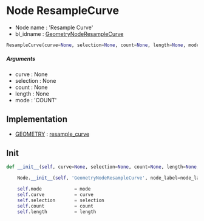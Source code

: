 # Node ResampleCurve

- Node name : 'Resample Curve'
- bl_idname : [GeometryNodeResampleCurve](https://docs.blender.org/api/current/bpy.types.GeometryNodeResampleCurve.html)


``` python
ResampleCurve(curve=None, selection=None, count=None, length=None, mode='COUNT', node_label=None, node_color=None, **kwargs)
```
##### Arguments

- curve : None
- selection : None
- count : None
- length : None
- mode : 'COUNT'

## Implementation

- [GEOMETRY](/docs/GeoNodes/socket_GEOMETRY.md) : [resample_curve](/docs/GeoNodes/socket_GEOMETRY.md#resample_curve)

## Init

``` python
def __init__(self, curve=None, selection=None, count=None, length=None, mode='COUNT', node_label=None, node_color=None, **kwargs):

    Node.__init__(self, 'GeometryNodeResampleCurve', node_label=node_label, node_color=node_color, **kwargs)

    self.mode            = mode
    self.curve           = curve
    self.selection       = selection
    self.count           = count
    self.length          = length
```
